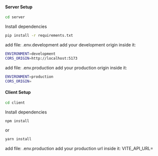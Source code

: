 #### Server Setup

```bash
cd server
```

Install dependencies

```bash
pip install -r requirements.txt
```

add file: .env.development
add your development origin inside it:

```bash
ENVIRONMENT=development
CORS_ORIGIN=http://localhost:5173
```

add file: .env.production
add your production origin inside it:

```bash
ENVIRONMENT=production
CORS_ORIGIN=
```

#### Client Setup

```bash
cd client
```

Install dependencies

```bash
npm install
```

or

```bash
yarn install
```

add file: .env.production
add your production url inside it: VITE_API_URL=
